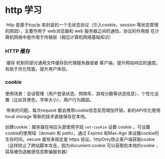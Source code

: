 # http 学习

​	http 是基于tcp/ip 来封装的一个无状态协议（引入cookie，session 等状态管理的原因），主要作用于 web浏览器和 web 服务器之间的通信。协议的作用层 在计算机网络中是作用于传输层（相见计算机网络基础知识）

### HTTP 缓存 

​	缓存 机制将部分通用文件缓存到代理服务器或者 客户端，提升网站响应的速度。有助于优化性能，提升用户体验。

### cookie

​	使用场景：会话管理（用户登录状态、购物车、游戏分数等状态信息）、个性化设置（比如背景色，字体大小）、用户行为跟踪。

​	带来的问题，每次request 都会携带cookie信息反而增加开销，新的API优化使用local storage 等新的技术直接保存在本地。

创建cookie：服务器在响应头部使用字段 `set-cookie`  设置 cookie ，可设置cookie的使用域（domain 和				  path）。通过 Expires 和Max-Age 来设置cookie的生存时间。secure 属性来规定是 https 协议。httpOnly防止客户端获取cookie（这样防止了跨站脚本攻击，因为document.cookie 可以获取到本地的cookie ，容易被伪造敏感信息欺骗服务器）